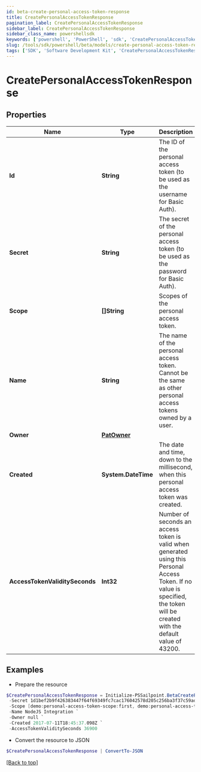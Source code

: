 ```yaml
---
id: beta-create-personal-access-token-response
title: CreatePersonalAccessTokenResponse
pagination_label: CreatePersonalAccessTokenResponse
sidebar_label: CreatePersonalAccessTokenResponse
sidebar_class_name: powershellsdk
keywords: ['powershell', 'PowerShell', 'sdk', 'CreatePersonalAccessTokenResponse', 'BetaCreatePersonalAccessTokenResponse'] 
slug: /tools/sdk/powershell/beta/models/create-personal-access-token-response
tags: ['SDK', 'Software Development Kit', 'CreatePersonalAccessTokenResponse', 'BetaCreatePersonalAccessTokenResponse']
---
```



# CreatePersonalAccessTokenResponse

## Properties

Name | Type | Description | Notes
------------ | ------------- | ------------- | -------------
**Id** |  **String** | The ID of the personal access token (to be used as the username for Basic Auth). | [required]
**Secret** |  **String** | The secret of the personal access token (to be used as the password for Basic Auth). | [required]
**Scope** |  **[]String** | Scopes of the personal  access token. | [required]
**Name** |  **String** | The name of the personal access token. Cannot be the same as other personal access tokens owned by a user. | [required]
**Owner** |  [**PatOwner**](pat-owner) |  | [required]
**Created** |  **System.DateTime** | The date and time, down to the millisecond, when this personal access token was created. | [required]
**AccessTokenValiditySeconds** |  **Int32** | Number of seconds an access token is valid when generated using this Personal Access Token. If no value is specified, the token will be created with the default value of 43200. | [required]

## Examples

- Prepare the resource
```powershell
$CreatePersonalAccessTokenResponse = Initialize-PSSailpoint.BetaCreatePersonalAccessTokenResponse  -Id 86f1dc6fe8f54414950454cbb11278fa `
 -Secret 1d1bef2b9f426383447f64f69349fc7cac176042578d205c256ba3f37c59adb9 `
 -Scope [demo:personal-access-token-scope:first, demo:personal-access-token-scope:second] `
 -Name NodeJS Integration `
 -Owner null `
 -Created 2017-07-11T18:45:37.098Z `
 -AccessTokenValiditySeconds 36900
```

- Convert the resource to JSON
```powershell
$CreatePersonalAccessTokenResponse | ConvertTo-JSON
```


[[Back to top]](#) 

